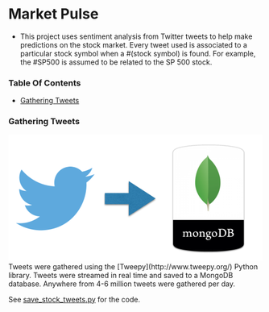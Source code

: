 # Market Pulse
 - This project uses sentiment analysis from Twitter tweets to help make predictions on the stock market.  Every tweet used is associated to a particular stock symbol when a #(stock symbol) is found.  For example, the #SP500 is assumed to be related to the SP 500 stock.  

### Table Of Contents
 - [Gathering Tweets](https://github.com/gravity226/NASDAQ#gathering-tweets)


### Gathering Tweets
<img src="https://github.com/gravity226/NASDAQ/blob/master/imgs/twitter_to_mongo.tiff" />
Tweets were gathered using the [Tweepy](http://www.tweepy.org/) Python library.  Tweets were streamed in real time and saved to a MongoDB database.  Anywhere from 4-6 million tweets were gathered per day.

See [save_stock_tweets.py](https://github.com/gravity226/NASDAQ/blob/master/testing/save_stock_tweets.py) for the code.
